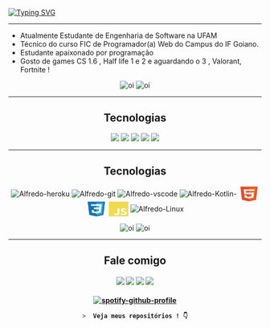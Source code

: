 [![Typing SVG](https://readme-typing-svg.herokuapp.com/?color=0000FF&size=25&center=true&vCenter=true&width=1000&lines=Olá,+Meu+Nome+é+Alfredo+Paulo;Eu+Tenho+19+Anos;Sou+Programador+BackEnd)](https://git.io/typing-svg)

---

-  Atualmente  Estudante de Engenharia  de Software na UFAM 
-  Técnico do curso FIC de Programador(a) Web do Campus do IF Goiano.
-  Estudante apaixonado por programação 
-  Gosto de games CS 1.6 , Half life 1 e 2 e aguardando o 3 , Valorant, Fortnite ! 

<p align="center">

<img width="500em" src="https://github-readme-stats.vercel.app/api/top-langs/?username=alfredoPaulo&layout=compact&theme=vision-friendly-dark" alt = "oi">



<img width="500em" src= "https://github-readme-stats.vercel.app/api?username=alfredoPaulo&show_icons=true&theme=radical" alt ="oi">

</p>





---
<h2 align="center">Tecnologias</h2>
<p align="center">
<img src="https://img.shields.io/badge/HTML5-E34F26?style=for-the-badge&logo=html5&logoColor=white" />
<img src="https://img.shields.io/badge/CSS3-1572B6?style=for-the-badge&logo=css3&logoColor=white" />
<img src="https://img.shields.io/badge/Javascript-323330?style=for-the-badge&logo=javascript&logoColor=F7DF1E" />
<img src="https://img.shields.io/badge/Python-FFD43B?style=for-the-badge&logo=python&logoColor=darkgreen">
<a href="https://ubuntu.com/download"> <img src="https://img.shields.io/badge/-Ubuntu-E95420?style=for-the-badge&logo=Ubuntu&logoColor=white"> </a> 


---
<h2 align="center">Tecnologias</h2>
<p align="center">

  <img align="center" alt="Alfredo-heroku" height="30" width="40" src="https://cdn.jsdelivr.net/gh/devicons/devicon/icons/heroku/heroku-plain-wordmark.svg" />
  <img align="center" alt="Alfredo-git" height="30" width="40" src="https://cdn.jsdelivr.net/gh/devicons/devicon/icons/git/git-plain-wordmark.svg" />   
    <img align="center" alt="Alfredo-vscode" height="30" width="40" src="https://cdn.jsdelivr.net/gh/devicons/devicon/icons/vscode/vscode-original.svg" />
 
   <img align="center" alt="Alfredo-Kotlin-" height="30" width="40" src="https://cdn.jsdelivr.net/gh/devicons/devicon/icons/kotlin/kotlin-original.svg" />

   <img align="center" alt="Alfredo-HTML" height="30" width="40" src="https://raw.githubusercontent.com/devicons/devicon/master/icons/html5/html5-original.svg"/>
  <img align="center" alt="Alfredo-CSS" height="30" width="40" src="https://raw.githubusercontent.com/devicons/devicon/master/icons/css3/css3-original.svg"/>
  <img align="center" alt="Alfredo-Js" height="30" width="40" src="https://raw.githubusercontent.com/devicons/devicon/master/icons/javascript/javascript-plain.svg"/>
   <img align="center" alt="Alfredo-Linux" height="30" width="40" src="https://cdn.jsdelivr.net/gh/devicons/devicon/icons/linux/linux-original.svg"/>

 



<p align="center">

<img width="500em" src="https://github-readme-stats.vercel.app/api/top-langs/?username=alfredoPaulo&layout=compact&theme=vision-friendly-dark" alt = "oi">



<img width="500em" src= "https://github-readme-stats.vercel.app/api?username=alfredoPaulo&show_icons=true&theme=radical" alt ="oi">

</p>


---
 
<h2 align="center">Fale comigo</h2>
<h4 align="center">
 
 
 <a href="https://discord.com/users/660143772969205804"> <img src="https://img.shields.io/badge/Alfredo%233397-5865F2?style=for-the-badge&logo=Discord&logoColor=white"  target="_blank"></a>
<a href="https://instagram.com/alfredopaulobarros"><img src="https://img.shields.io/badge/Instagram-E4405F?style=for-the-badge&logo=instagram&logoColor=white"  target="_blank"></a>
<a href="https://www.linkedin.com/in/alfredo-paulo-72403619b"><img src="https://img.shields.io/badge/LinkedIn-0A66C2?style=for-the-badge&logo=Linkedin&logoColor=white"  target="_blank"/></a>
 <a href="https://t.me/suna_alf"><img src="https://img.shields.io/badge/-Telegram-000000?style=for-the-badge&logo=Telegram&logoColor=white"></a>

 <h4 align="center">
 <h4 align="center">
 
[![spotify-github-profile](https://spotify-github-profile.vercel.app/api/view?uid=31upvmvfhf4tmkbq2fjhgqjddq3y&cover_image=true&theme=default)](https://github.com/kittinan/spotify-github-profile)

  
 ```zsh
>  Veja meus repositórios ! 👇
```
